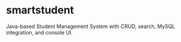 # smartstudent
Java-based Student Management System with CRUD, search, MySQL integration, and console UI.
